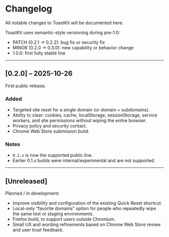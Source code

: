 # Changelog

All notable changes to ToastKit will be documented here.

ToastKit uses semantic-style versioning during pre-1.0:
- PATCH (0.2.1 → 0.2.2): bug fix or security fix
- MINOR (0.2.0 → 0.3.0): new capability or behavior change
- 1.0.0: first fully stable line

---

## [0.2.0] – 2025-10-26
First public release.

### Added
- Targeted site reset for a single domain (or domain + subdomains).
- Ability to clear: cookies, cache, localStorage, sessionStorage, service workers, and site permissions without wiping the entire browser.
- Privacy policy and security contact.
- Chrome Web Store submission build.

### Notes
- `0.2.x` is now the supported public line.
- Earlier 0.1.x builds were internal/experimental and are not supported.

---

## [Unreleased]
Planned / in development:
- Improve visibility and configuration of the existing Quick Reset shortcut.
- Local-only “favorite domains” option for people who repeatedly wipe the same test or staging environments.
- Firefox build, to support users outside Chromium.
- Small UX and wording refinements based on Chrome Web Store review and user trust feedback.
